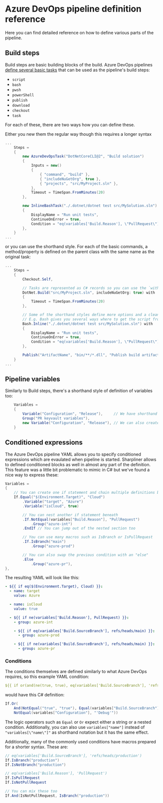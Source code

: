 # Azure DevOps pipeline definition reference

Here you can find detailed reference on how to define various parts of the pipeline.

## Build steps

Build steps are basic building blocks of the build.
Azure DevOps pipelines [define several basic tasks](https://docs.microsoft.com/en-us/azure/devops/pipelines/yaml-schema?view=azure-devops&tabs=schema%2Cparameter-schema#steps) that can be used as the pipeline's build steps:
- `script`
- `bash`
- `pwsh`
- `powerShell`
- `publish`
- `download`
- `checkout`
- `task`

For each of these, there are two ways how you can define these.

Either you new them the regular way though this requires a longer syntax
```csharp
...
    Steps =
    {
        new AzureDevOpsTask("DotNetCoreCLI@2", "Build solution")
        {
            Inputs = new()
            {
                { "command", "build" },
                { "includeNuGetOrg", true },
                { "projects", "src/MyProject.sln" },
            },
            Timeout = TimeSpan.FromMinutes(20)
        },

        new InlineBashTask("./.dotnet/dotnet test src/MySolution.sln")
        {
            DisplayName = "Run unit tests",
            ContinueOnError = true,
            Condition = "eq(variables['Build.Reason'], \"PullRequest\")",
        },
    }
...
```

or you can use the shorthand style. For each of the basic commands, a method/property is defined on the parent class with the same name as the original task:
```csharp
...
    Steps =
    {
        Checkout.Self,

        // Tasks are represented as C# records so you can use the `with` keyword to override the properties
        DotNet.Build("src/MyProject.sln", includeNuGetOrg: true) with
        {
            Timeout = TimeSpan.FromMinutes(20)
        },

        // Some of the shorthand styles define more options and a cleaner way of defining them
        // E.g. Bash gives you several ways where to get the script from such as Bash.FromResourceFile or Bash.FromFile
        Bash.Inline("./.dotnet/dotnet test src/MySolution.sln") with
        {
            DisplayName = "Run unit tests",
            ContinueOnError = true,
            Condition = "eq(variables['Build.Reason'], \"PullRequest\")",
        },

        Publish("ArtifactName", "bin/**/*.dll", "Publish build artifacts"),
    }
...
```


## Pipeline variables

Similarly to Build steps, there's a shorthand style of definition of variables too:
```csharp
    Variables =
    {
        Variable("Configuration", "Release"),     // We have shorthand style like we do for build steps
        Group("PR keyvault variables"),
        new Variable("Configuration", "Release"), // We can also create the objects and resue them too
    }
```

## Conditioned expressions

The Azure DevOps pipeline YAML allows you to specify conditioned expressions which are evaulated when pipeline is started.
Sharpliner allows to defined conditioned blocks as well in almost any part of the definition.
This feature was a little bit problematic to mimic in C# but we've found a nice way to express these:

```csharp
Variables =
{
    // You can create one if statement and chain multiple definitions beneath it
    If.Equal("$(Environment.Target)", "Cloud")
        .Variable("target", "Azure")
        .Variable("isCloud", true)

        // You can nest another if statement beneath
        .If.NotEqual(variables["Build.Reason"], "PullRequest")
            .Group("azure-int")
        .EndIf // You can jump out of the nested section too

        // You can use many macros such as IsBranch or IsPullRequest
        .If.IsBranch("main")
            .Group("azure-prod")

        // You can also swap the previous condition with an "else"
        .Else
            .Group("azure-pr"),
},
```

The resulting YAML will look like this:

```yaml
- ${{ if eq($(Environment.Target), Cloud) }}:
  - name: target
    value: Azure

  - name: isCloud
    value: true

  - ${{ if ne(variables['Build.Reason'], PullRequest) }}:
    - group: azure-int

    - ${{ if eq(variables['Build.SourceBranch'], refs/heads/main) }}:
      - group: azure-prod

    - ${{ if ne(variables['Build.SourceBranch'], refs/heads/main) }}:
      - group: azure-pr
```

### Conditions

The conditions themselves are defined similarly to what Azure DevOps requires, so this example YAML condition:
```yaml
${{ if or(and(ne(true, true), eq(variables['Build.SourceBranch'], 'refs/heads/production')), ne(variables['Configuration'], 'Debug')) }}
```

would have this C# definition:
```csharp
If.Or(
    And(NotEqual("true", "true"), Equal(variables["Build.SourceBranch"], "'refs/heads/production'")),
    NotEqual(variables["Configuration"], "'Debug'"))
```

The logic operators such as `Equal` or `Or` expect either a string or a nested condition.
Additionally, you can also use `variables["name"]` instead of `"variables[\"name\"]"` as shorthand notation but it has the same effect.

Additionally, many of the commonly used conditions have macros prepared for a shorter syntax.
These are:
```csharp
// eq(variables['Build.SourceBranch'], 'refs/heads/production')
If.IsBranch("production")
If.IsNotBranch("production")

// eq(variables['Build.Reason'], 'PullRequest')
If.IsPullRequest
If.IsNotPullRequest

// You can mix these too
If.And(IsNotPullRequest, IsBranch("production"))
```

